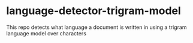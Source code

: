 # language-detector-trigram-model
This repo detects what language a document is written in using a trigram language model over characters
